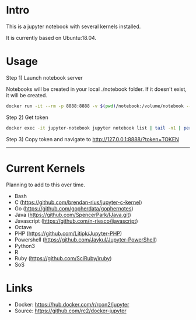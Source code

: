 # Intro

This is a jupyter notebook with several kernels installed.

It is currently based on Ubuntu:18.04.

# Usage

Step 1) Launch notebook server

Notebooks will be created in your local ./notebook folder. If it doesn't exist, it will be created.

```bash
docker run -it --rm -p 8888:8888 -v $(pwd)/notebook:/volume/notebook --name jupyter-notebook rcon2/jupyter
```

Step 2) Get token

```bash
docker exec -it jupyter-notebook jupyter notebook list | tail -n1 | perl -pe 's,^.*?token=(.*?) ::.*,\1,'
```

Step 3) Copy token and navigate to http://127.0.0.1:8888/?token=TOKEN


---

# Current Kernels

Planning to add to this over time.

- Bash
- C (https://github.com/brendan-rius/jupyter-c-kernel)
- Go (https://github.com/gopherdata/gophernotes)
- Java (https://github.com/SpencerPark/IJava.git)
- Javascript (https://github.com/n-riesco/ijavascript)
- Octave
- PHP (https://github.com/Litipk/Jupyter-PHP)
- Powershell (https://github.com/Jaykul/Jupyter-PowerShell)
- Python3
- R
- Ruby (https://github.com/SciRuby/iruby)
- SoS

# Links

- Docker: https://hub.docker.com/r/rcon2/jupyter
- Source: https://github.com/rc2/docker-jupyter
